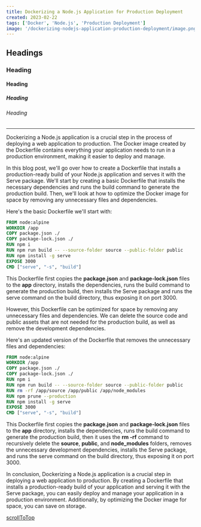 ```yaml
---
title: Dockerizing a Node.js Application for Production Deployment
created: 2023-02-22
tags: ['Docker', 'Node.js', 'Production Deployment']
image: '/dockerizing-nodejs-application-production-deployment/image.png'
---
```


## Headings

### Heading

#### Heading

##### Heading

###### Heading

---

Dockerizing a Node.js application is a crucial step in the process of deploying a web application to production. The Docker image created by the Dockerfile contains everything your application needs to run in a production environment, making it easier to deploy and manage.

In this blog post, we'll go over how to create a Dockerfile that installs a production-ready build of your Node.js application and serves it with the Serve package. We'll start by creating a basic Dockerfile that installs the necessary dependencies and runs the build command to generate the production build. Then, we'll look at how to optimize the Docker image for space by removing any unnecessary files and dependencies.

Here's the basic Dockerfile we'll start with:

```Dockerfile
FROM node:alpine
WORKDIR /app
COPY package.json ./
COPY package-lock.json ./
RUN npm i
RUN npm run build -- --source-folder source --public-folder public
RUN npm install -g serve
EXPOSE 3000
CMD ["serve", "-s", "build"]
```

This Dockerfile first copies the **package.json** and **package-lock.json** files to the **app** directory, installs the dependencies, runs the build command to generate the production build, then installs the Serve package and runs the serve command on the build directory, thus exposing it on port 3000.

However, this Dockerfile can be optimized for space by removing any unnecessary files and dependencies. We can delete the source code and public assets that are not needed for the production build, as well as remove the development dependencies.

Here's an updated version of the Dockerfile that removes the unnecessary files and dependencies:

```Dockerfile
FROM node:alpine
WORKDIR /app
COPY package.json ./
COPY package-lock.json ./
RUN npm i
RUN npm run build -- --source-folder source --public-folder public
RUN rm -rf /app/source /app/public /app/node_modules
RUN npm prune --production
RUN npm install -g serve
EXPOSE 3000
CMD ["serve", "-s", "build"]

```

This Dockerfile first copies the **package.json** and **package-lock.json** files to the **app** directory, installs the dependencies, runs the build command to generate the production build, then it uses the **rm -rf** command to recursively delete the **source**, **public**, and **node_modules** folders, removes the unnecessary development dependencies, installs the Serve package, and runs the serve command on the build directory, thus exposing it on port 3000.

In conclusion, Dockerizing a Node.js application is a crucial step in deploying a web application to production. By creating a Dockerfile that installs a production-ready build of your application and serving it with the Serve package, you can easily deploy and manage your application in a production environment. Additionally, by optimizing the Docker image for space, you can save on storage.

[scrollToTop](#headings)


